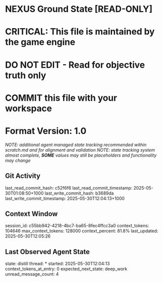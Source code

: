 # NEXUS Ground State [READ-ONLY]
# CRITICAL: This file is maintained by the game engine
# DO NOT EDIT - Read for objective truth only
# COMMIT this file with your workspace
# Format Version: 1.0
*NOTE: additional agent managed state tracking recommended within scratch.md and for alignment and validation*
*NOTE: state tracking system almost complete, **SOME** values may still be placeholders and functionality may change*

## Git Activity
last_read_commit_hash: c52f6f6
last_read_commit_timestamp: 2025-05-30T01:08:50+1000
last_write_commit_hash: b3689da
last_write_commit_timestamp: 2025-05-30T12:04:13+1000

## Context Window
session_id: c55bb942-4218-4bc7-ba65-8fec4ffcc3a0
context_tokens: 104646
max_context_tokens: 128000
context_percent: 81.8%
last_updated: 2025-05-30T12:05:26

## Last Observed Agent State
state: distill
thread: *
started: 2025-05-30T12:04:13
context_tokens_at_entry: 0
expected_next_state: deep_work
unread_message_count: 4
